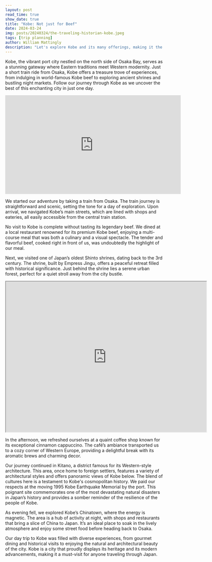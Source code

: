 ```yaml
---
layout: post
read_time: true
show_date: true
title: "Kobe: Not just for Beef"
date: 2024-03-24
img: posts/20240324/the-traveling-historian-kobe.jpeg
tags: [trip planning]
author: William Mattingly
description: "Let's explore Kobe and its many offerings, making it the ideal day trip from Osaka."
---
```


Kobe, the vibrant port city nestled on the north side of Osaka Bay, serves as a stunning gateway where Eastern traditions meet Western modernity. Just a short train ride from Osaka, Kobe offers a treasure trove of experiences, from indulging in world-famous Kobe beef to exploring ancient shrines and bustling night markets. Follow our journey through Kobe as we uncover the best of this enchanting city in just one day.

<center><iframe width="560" height="315" src="https://www.youtube.com/embed/9aI5joOuiPQ" title="YouTube video player" frameborder="0" allow="accelerometer; autoplay; clipboard-write; encrypted-media; gyroscope; picture-in-picture" allowfullscreen></iframe></center>


We started our adventure by taking a train from Osaka. The train journey is straightforward and scenic, setting the tone for a day of exploration. Upon arrival, we navigated Kobe’s main streets, which are lined with shops and eateries, all easily accessible from the central train station.

No visit to Kobe is complete without tasting its legendary beef. We dined at a local restaurant renowned for its premium Kobe beef, enjoying a multi-course meal that was both a culinary and a visual spectacle. The tender and flavorful beef, cooked right in front of us, was undoubtedly the highlight of our meal.

Next, we visited one of Japan’s oldest Shinto shrines, dating back to the 3rd century. The shrine, built by Empress Jingu, offers a peaceful retreat filled with historical significance. Just behind the shrine lies a serene urban forest, perfect for a quiet stroll away from the city bustle.

<center><iframe src="https://www.google.com/maps/d/embed?mid=1r_Wot6CKPYbGg0UZ2lKyNPmkReqEGZQ" width="640" height="480"></iframe></center>

In the afternoon, we refreshed ourselves at a quaint coffee shop known for its exceptional cinnamon cappuccino. The café’s ambiance transported us to a cozy corner of Western Europe, providing a delightful break with its aromatic brews and charming decor.

Our journey continued in Kitano, a district famous for its Western-style architecture. This area, once home to foreign settlers, features a variety of architectural styles and offers panoramic views of Kobe below. The blend of cultures here is a testament to Kobe's cosmopolitan history.
We paid our respects at the moving 1995 Kobe Earthquake Memorial by the port. This poignant site commemorates one of the most devastating natural disasters in Japan’s history and provides a somber reminder of the resilience of the people of Kobe.

As evening fell, we explored Kobe’s Chinatown, where the energy is magnetic. The area is a hub of activity at night, with shops and restaurants that bring a slice of China to Japan. It’s an ideal place to soak in the lively atmosphere and enjoy some street food before heading back to Osaka.

Our day trip to Kobe was filled with diverse experiences, from gourmet dining and historical visits to enjoying the natural and architectural beauty of the city. Kobe is a city that proudly displays its heritage and its modern advancements, making it a must-visit for anyone traveling through Japan.
